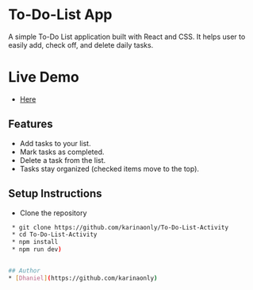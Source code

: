 <p align="center">
<!--   <img src="YOUR_LOGO_IMAGE_URL" alt="Logo" width="200"/> -->
</p>

# To-Do-List App

A simple To-Do List application built with React and CSS. It helps user to easily add, check off, and delete daily tasks.

# Live Demo
* [Here](https://to-do-list-activity-eosin.vercel.app/)

## Features

* Add tasks to your list.
* Mark tasks as completed.
* Delete a task from the list.
* Tasks stay organized (checked items move to the top).

## Setup Instructions
* Clone the repository
 ```bash
  * git clone https://github.com/karinaonly/To-Do-List-Activity
  * cd To-Do-List-Activity
  * npm install
  * npm run dev)


## Author
* [Dhaniel](https://github.com/karinaonly)

